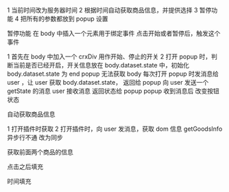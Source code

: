 1 当前时间改为服务器时间
2 根据时间自动获取商品信息，并提供选择
3 暂停功能
4 把所有的参数都放到 popup 设置


暂停功能
    在 body 中插入一个元素用于绑定事件
    点击开始或者暂停后，触发这个事件





1 首先在 body 中加入一个 crxDiv 用作开始、停止的开关
2 打开 popup 时，判断当前是否已经开启，开关信息放在 body.dataset.state 中，初始化 body.dataset.state 为 end
    popup 无法获取 body
    每次打开 popup 时发消息给 user ，让 user 获取 body.dataset.state， 返回给 popup
    向 user 发送一个 getState 的消息
    user 接收消息
    返回状态给 popup
    popup 收到消息后 改变按钮状态




自动获取商品信息

1 打开插件时获取
2 打开插件时，向 user 发消息，获取 dom 信息 getGoodsInfo
    异步行不通
    改为同步

获取前面两个商品的信息

点击之后填充

时间填充
